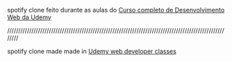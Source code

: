 spotify clone feito durante as aulas do [Curso completo de Desenvolvimento Web da Udemy](https://www.udemy.com/share/101WPU3@bCne3Wve7SnvvDpmTzaSAlr4FL4EhuGtO7f_atbDu0C3aWwKezZWtKI8-Wa9N-5Vtw==/)

////////////////////////////////////////////////////////////////////////////////////////////////////////

spotify clone made made in [Udemy web developer classes](https://www.udemy.com/share/101WPU3@bCne3Wve7SnvvDpmTzaSAlr4FL4EhuGtO7f_atbDu0C3aWwKezZWtKI8-Wa9N-5Vtw==/)
